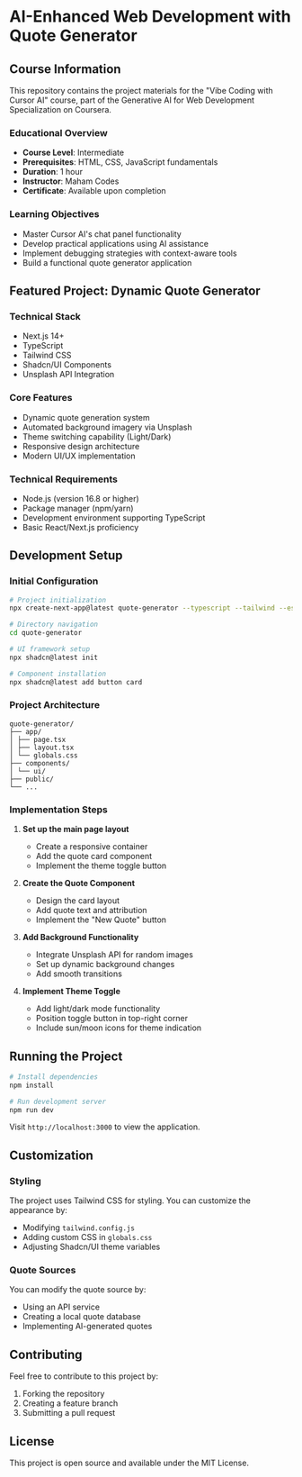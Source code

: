 # AI-Enhanced Web Development with Quote Generator

## Course Information
This repository contains the project materials for the "Vibe Coding with Cursor AI" course, part of the Generative AI for Web Development Specialization on Coursera.

### Educational Overview
- **Course Level**: Intermediate
- **Prerequisites**: HTML, CSS, JavaScript fundamentals
- **Duration**: 1 hour
- **Instructor**: Maham Codes
- **Certificate**: Available upon completion

### Learning Objectives
- Master Cursor AI's chat panel functionality
- Develop practical applications using AI assistance
- Implement debugging strategies with context-aware tools
- Build a functional quote generator application

## Featured Project: Dynamic Quote Generator

### Technical Stack
- Next.js 14+
- TypeScript
- Tailwind CSS
- Shadcn/UI Components
- Unsplash API Integration

### Core Features
- Dynamic quote generation system
- Automated background imagery via Unsplash
- Theme switching capability (Light/Dark)
- Responsive design architecture
- Modern UI/UX implementation

### Technical Requirements
- Node.js (version 16.8 or higher)
- Package manager (npm/yarn)
- Development environment supporting TypeScript
- Basic React/Next.js proficiency

## Development Setup

### Initial Configuration
```bash
# Project initialization
npx create-next-app@latest quote-generator --typescript --tailwind --eslint

# Directory navigation
cd quote-generator

# UI framework setup
npx shadcn@latest init

# Component installation
npx shadcn@latest add button card
```

### Project Architecture
```
quote-generator/
├── app/
│ ├── page.tsx
│ ├── layout.tsx
│ └── globals.css
├── components/
│ └── ui/
├── public/
└── ...
```

### Implementation Steps

1. **Set up the main page layout**
   - Create a responsive container
   - Add the quote card component
   - Implement the theme toggle button

2. **Create the Quote Component**
   - Design the card layout
   - Add quote text and attribution
   - Implement the "New Quote" button

3. **Add Background Functionality**
   - Integrate Unsplash API for random images
   - Set up dynamic background changes
   - Add smooth transitions

4. **Implement Theme Toggle**
   - Add light/dark mode functionality
   - Position toggle button in top-right corner
   - Include sun/moon icons for theme indication

## Running the Project

```bash
# Install dependencies
npm install

# Run development server
npm run dev
```

Visit `http://localhost:3000` to view the application.

## Customization

### Styling
The project uses Tailwind CSS for styling. You can customize the appearance by:
- Modifying `tailwind.config.js`
- Adding custom CSS in `globals.css`
- Adjusting Shadcn/UI theme variables

### Quote Sources
You can modify the quote source by:
- Using an API service
- Creating a local quote database
- Implementing AI-generated quotes

## Contributing
Feel free to contribute to this project by:
1. Forking the repository
2. Creating a feature branch
3. Submitting a pull request

## License
This project is open source and available under the MIT License.
